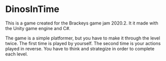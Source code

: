 # DinosInTime
 This is a game created for the Brackeys game jam 2020.2. It it made with the Unity game engine and C#.
 
 The game is a simple platformer, but you have to make it through the level twice. The first time is played by yourself. The second time is your actions played in reverse. You have to think and strategize in order to complete each level.
 
 
